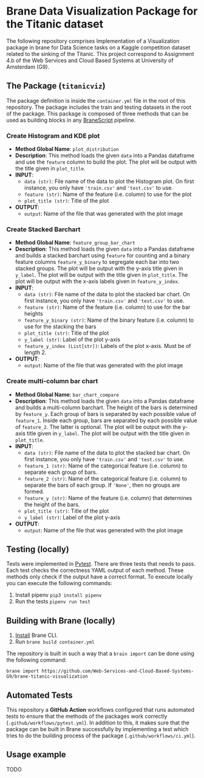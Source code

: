 # Brane Data Visualization Package for the Titanic dataset

The following repository comprises Implementation of a Visualization package in brane for Data Science tasks on a Kaggle competition dataset related to the sinking of the Titanic. This project correspond to Assignment 4.b of the Web Services and Cloud Based Systems at University of Amsterdam (G9).

## The Package (`titanicviz`)
The package definition is inside the `container.yml` file in the root of this repository. The package includes the train and testing datasets in the root of the package. This package is composed of three methods that can be used as building blocks in any [BraneScript](https://wiki.enablingpersonalizedinterventions.nl/user-guide/branescript/introduction.html) pipeline.  

### Create Histogram and KDE plot 

- **Method Global Name**: `plot_distribution` 
- **Description**: This method loads the given `data` into a Pandas dataframe and use the `feature` column to build the plot. The plot will be output with the title given in `plot_title`.
- **INPUT**: 
  - `data (str)`: File name of the data to plot the Histogram plot. On first instance, you only have `'train.csv'` and `'test.csv'` to use. 
  - `feature (str)`: Name of the feature (i.e. column) to use for the plot 
  - `plot_title (str)`: Title of the plot
- **OUTPUT**:
  - `output`: Name of the file that was generated with the plot image

### Create Stacked Barchart
- **Method Global Name**: `feature_group_bar_chart` 
- **Description**: This method loads the given `data` into a Pandas dataframe and builds a stacked barchart using `feature` for counting and a binary feature columns `feature_y_binary` to segregate each bar into two stacked groups. The plot will be output with the y-axis title given in `y_label`. The plot will be output with the title given in `plot_title`. The plot will be output with the x-axis labels given in `feature_y_index`.
- **INPUT**: 
  - `data (str)`: File name of the data to plot the stacked bar chart. On first instance, you only have `'train.csv'` and `'test.csv'` to use. 
  - `feature (str)`: Name of the feature (i.e. column) to use for the bar heights 
  - `feature_y_binary (str)`: Name of the binary feature (i.e. column) to use for the stacking the bars 
  - `plot_title (str)`: Title of the plot
  - `y_label (str)`: Label of the plot y-axis
  - `feature_y_index (List[str])`: Labels of the plot x-axis. Must be of length 2.
- **OUTPUT**:
  - `output`: Name of the file that was generated with the plot image

### Create multi-column bar chart
- **Method Global Name**: `bar_chart_compare` 
- **Description**: This method loads the given `data` into a Pandas dataframe and builds a multi-column barchart. The height of the bars is determined by `feature_y`. Each group of bars is separated by each possible value of `feature_1`. Inside each group, bars are separated by each possible value of `feature_2`. The latter is optional. The plot will be output with the y-axis title given in `y_label`. The plot will be output with the title given in `plot_title`. 
- **INPUT**: 
  - `data (str)`: File name of the data to plot the stacked bar chart. On first instance, you only have `'train.csv'` and `'test.csv'` to use. 
  - `feature_1 (str)`: Name of the categorical feature (i.e. column) to separate each group of bars.
  - `feature_2 (str)`: Name of the categorical feature (i.e. column) to separate the bars of each group. If `'None'`, then no groups are formed.
  - `feature_y (str)`: Name of the feature (i.e. column) that determines the height of the bars. 
  - `plot_title (str)`: Title of the plot
  - `y_label (str)`: Label of the plot y-axis
- **OUTPUT**:
  - `output`: Name of the file that was generated with the plot image
  

## Testing (locally)
Tests were implemented in [Pytest](https://docs.pytest.org/en/6.2.x/contents.html). There are three tests that needs to pass. Each test checks the correctness YAML output of each method. These methods only check if the output have a correct format. To execute locally you can execute the following commands:
1. Install pipenv `pip3 install pipenv`
2. Run the tests `pipenv run test`


## Building with Brane (locally)
1. [Install](https://onnovalkering.gitbook.io/brane/getting-started/installation) Brane CLI.
2. Run `brane build container.yml`

The repository is built in such a way that a `brain import` can be done using the following command:  

```
brane import https://github.com/Web-Services-and-Cloud-Based-Systems-G9/brane-titanic-visualization
```

## Automated Tests
This repository a **GitHub Action** workflows configured that runs automated tests to ensure that the methods of the packages work correctly (`.github/workflows/pytest.yml`). In addition to this, it makes sure that the package can be built in Brane successfully by implementing a test which tries to do the building process of the package (`.github/workflows/ci.yml`).

## Usage example
TODO

